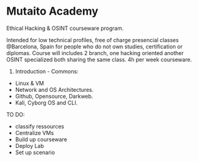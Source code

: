 # Mutaito Academy
Ethical Hacking &amp; OSINT courseware program. 

Intended for low technical profiles, free of charge presencial classes @Barcelona, Spain for people who do not own studies, certification or diplomas. Course will includes 2 branch, one hacking oriented another OSINT specialized both sharing the same class. 
4h per week courseware.
 

1) Introduction - Commons:

- Linux & VM
- Network and OS Architectures.
- Github, Opensource, Darkweb.
- Kali, Cyborg OS and CLI.


TO DO:
- classify ressources
- Centralize VMs
- Build up courseware
- Deploy Lab
- Set up scenario
